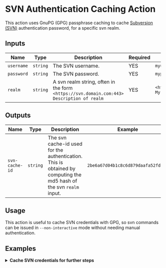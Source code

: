 # SVN Authentication Caching Action

This action uses GnuPG (GPG) passphrase caching to cache [Subversion (SVN)](https://svnbook.red-bean.com/en/1.7/svn-book.pdf) authentication password, for a specific svn realm.<br>

## Inputs

| Name | Type | Description | Required | Example |
| ---- | ---- | ----------- | -------- | ------- |
| `username` | `string` | The SVN username. | YES | `myuser` |
| `password` | `string` | The SVN password. | YES | `mypassword` |
| `realm` | `string` | A svn realm string, often in the form `<https://svn.domain.com:443> Description of realm` | YES | `<https://awesome.svn.repo.com:443> My awesome SVN repo` |

## Outputs

| Name | Type | Description | Example |
| ---- | ---- | ----------- | ------- |
| `svn-cache-id` | `string` | The svn cache-id used for the authentication. This is obtained by computing the md5 hash of the svn `realm` input. | `2be6a67d04b1c8c6d879daafa52fd762` |

## Usage 
This action is useful to cache SVN credentials with GPG, so svn commands can be issued in `--non-interactive` mode without needing manual authentication.

## Examples

<details>
<summary><b>Cache SVN credentials for further steps</b></summary>

```yaml
# ...
on: pull-request
jobs:
  comment:
    runs-on: ubuntu-latest
    permissions:
      pull-requests: write
    steps:
    - uses: access-nri/actions/.github/actions/comment@main
      with:
        message: |
          Wow, a comment on PR `${{ github.event.pull_request.number }}`!
          With multilines!
```
</details>